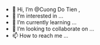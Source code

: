 - 👋 Hi, I’m @Cuong Do Tien ,
- 👀 I’m interested in ...
- 🌱 I’m currently learning ...
- 💞️ I’m looking to collaborate on ...
- 📫 How to reach me ...

<!---
CuongVoDich/CuongVoDich is a ✨ special ✨ repository because its `README.md` (this file) appears on your GitHub profile.
You can click the Preview link to take a look at your changes.
--->
